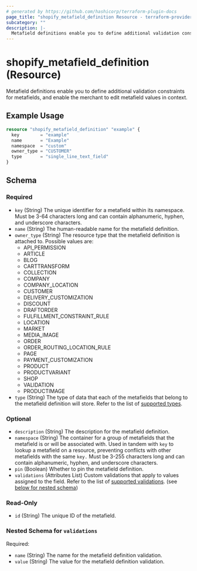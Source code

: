 ```yaml
---
# generated by https://github.com/hashicorp/terraform-plugin-docs
page_title: "shopify_metafield_definition Resource - terraform-provider-shopify"
subcategory: ""
description: |-
  Metafield definitions enable you to define additional validation constraints for metafields, and enable the merchant to edit metafield values in context.
---
```


# shopify_metafield_definition (Resource)

Metafield definitions enable you to define additional validation constraints for metafields, and enable the merchant to edit metafield values in context.

## Example Usage

```terraform
resource "shopify_metafield_definition" "example" {
  key        = "example"
  name       = "Example"
  namespace  = "custom"
  owner_type = "CUSTOMER"
  type       = "single_line_text_field"
}
```

<!-- schema generated by tfplugindocs -->
## Schema

### Required

- `key` (String) The unique identifier for a metafield within its namespace.
Must be 3-64 characters long and can contain alphanumeric, hyphen, and underscore characters.
- `name` (String) The human-readable name for the metafield definition.
- `owner_type` (String) The resource type that the metafield definition is attached to.
Possible values are:
  - API_PERMISSION
  - ARTICLE
  - BLOG
  - CARTTRANSFORM
  - COLLECTION
  - COMPANY
  - COMPANY_LOCATION
  - CUSTOMER
  - DELIVERY_CUSTOMIZATION
  - DISCOUNT
  - DRAFTORDER
  - FULFILLMENT_CONSTRAINT_RULE
  - LOCATION
  - MARKET
  - MEDIA_IMAGE
  - ORDER
  - ORDER_ROUTING_LOCATION_RULE
  - PAGE
  - PAYMENT_CUSTOMIZATION
  - PRODUCT
  - PRODUCTVARIANT
  - SHOP
  - VALIDATION
  - PRODUCTIMAGE
- `type` (String) The type of data that each of the metafields that belong to the metafield definition will store. Refer to the list of [supported types](https://shopify.dev/docs/apps/build/custom-data/metafields/list-of-data-types).

### Optional

- `description` (String) The description for the metafield definition.
- `namespace` (String) The container for a group of metafields that the metafield is or will be associated with. Used in tandem with `key` to lookup a metafield on a resource, preventing conflicts with other metafields with the same `key.`
					Must be 3-255 characters long and can contain alphanumeric, hyphen, and underscore characters.
- `pin` (Boolean) Whether to pin the metafield definition.
- `validations` (Attributes List) Custom validations that apply to values assigned to the field. Refer to the list of [supported validations](https://shopify.dev/docs/apps/build/custom-data/metafields/definitions/list-of-validation-options). (see [below for nested schema](#nestedatt--validations))

### Read-Only

- `id` (String) The unique ID of the metafield.

<a id="nestedatt--validations"></a>
### Nested Schema for `validations`

Required:

- `name` (String) The name for the metafield definition validation.
- `value` (String) The value for the metafield definition validation.

